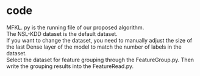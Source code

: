 # code
  MFKL. py is the running file of our proposed algorithm.  
  The NSL-KDD dataset is the default dataset.  
  If you want to change the dataset, you need to manually adjust the size of the last Dense layer of the model to match the number of labels in the dataset.  
  Select the dataset for feature grouping through the FeatureGroup.py. Then write the grouping results into the FeatureRead.py.  
  
